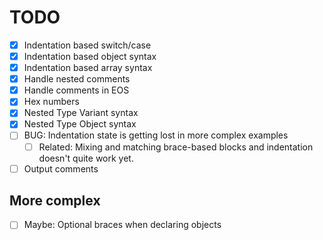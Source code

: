 TODO
====

- [x] Indentation based switch/case
- [x] Indentation based object syntax
- [x] Indentation based array syntax
- [x] Handle nested comments
- [x] Handle comments in EOS
- [x] Hex numbers
- [x] Nested Type Variant syntax
- [x] Nested Type Object syntax
- [ ] BUG: Indentation state is getting lost in more complex examples
  - [ ] Related: Mixing and matching brace-based blocks and indentation doesn't quite work yet.
- [ ] Output comments

More complex
----

- [ ] Maybe: Optional braces when declaring objects
